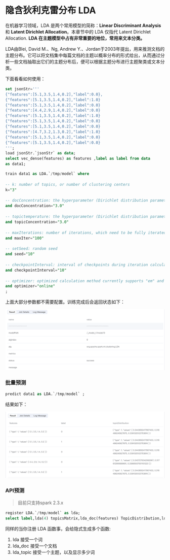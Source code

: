 # 隐含狄利克雷分布 LDA

在机器学习领域，LDA 是两个常用模型的简称：**Linear Discriminant Analysis** 和 **Latent Dirichlet Allocation**。本章节中的 LDA 仅指代 Latent Dirichlet Allocation. **LDA 在主题模型中占有非常重要的地位，常用来文本分类。**

LDA由Blei, David M.、Ng, Andrew Y.、Jordan于2003年提出，用来推测文档的主题分布。它可以将文档集中每篇文档的主题以概率分布的形式给出，从而通过分析一些文档抽取出它们的主题分布后，便可以根据主题分布进行主题聚类或文本分类。

下面看看如何使用：

```sql
set jsonStr='''
{"features":[5.1,3.5,1.4,0.2],"label":0.0},
{"features":[5.1,3.5,1.4,0.2],"label":1.0}
{"features":[5.1,3.5,1.4,0.2],"label":0.0}
{"features":[4.4,2.9,1.4,0.2],"label":0.0}
{"features":[5.1,3.5,1.4,0.2],"label":1.0}
{"features":[5.1,3.5,1.4,0.2],"label":0.0}
{"features":[5.1,3.5,1.4,0.2],"label":0.0}
{"features":[4.7,3.2,1.3,0.2],"label":1.0}
{"features":[5.1,3.5,1.4,0.2],"label":0.0}
{"features":[5.1,3.5,1.4,0.2],"label":0.0}
''';
load jsonStr.`jsonStr` as data;
select vec_dense(features) as features ,label as label from data
as data1;

```

```sql
train data1 as LDA.`/tmp/model` where

-- k: number of topics, or number of clustering centers
k="3"

-- docConcentration: the hyperparameter (Dirichlet distribution parameter) of article distribution must be >1.0. The larger the value is, the smoother the predicted distribution is
and docConcentration="3.0"

-- topictemperature: the hyperparameter (Dirichlet distribution parameter) of the theme distribution must be >1.0. The larger the value is, the more smooth the distribution can be inferred
and topicConcentration="3.0"

-- maxIterations: number of iterations, which need to be fully iterated, at least 20 times or more
and maxIter="100"

-- setSeed: random seed
and seed="10"

-- checkpointInterval: interval of checkpoints during iteration calculation
and checkpointInterval="10"

-- optimizer: optimized calculation method currently supports "em" and "online". Em method takes up more memory, and multiple iterations of memory may not be enough to throw a stack exception
and optimizer="online"
;
```

上面大部分参数都不需要配置。训练完成后会返回状态如下：

<p align="center">
    <img src="/byzer-lang/zh-cn/ml/algs/images/LDAresult.png" alt="name"  width="800"/>
</p>

### 批量预测

```sql
predict data1 as LDA.`/tmp/model` ;
```

结果如下：

<p align="center">
    <img src="/byzer-lang/zh-cn/ml/algs/images/LDAresult2.png" alt="name"  width="800"/>
</p>


### API预测

> 目前只支持spark 2.3.x

```sql
register LDA.`/tmp/model` as lda;
select label,lda(4) topicsMatrix,lda_doc(features) TopicDistribution,lda_topic(label,4) describeTopics from data as result;
```



同样的当你注册 LDA 函数事，会给隐式生成多个函数:

1. lda 接受一个词
2. lda_doc 接受一个文档
3. lda_topic 接受一个主题，以及显示多少词
